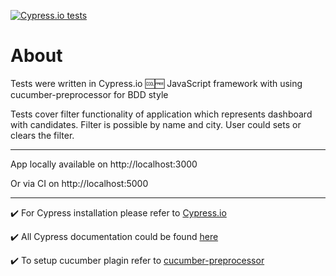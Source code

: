 [![Cypress.io tests](https://img.shields.io/badge/cypress.io-tests-green.svg?style=flat-square)](https://cypress.io)

# About
Tests were written in Cypress.io :cool::free: JavaScript framework with using cucumber-preprocessor for BDD style

Tests cover filter functionality of application which represents dashboard with candidates. Filter is possible by name and city. User could sets or clears the filter.

-------------------------------------------------------------------------------------------------------------------------------------------

App locally available on http://localhost:3000

Or via CI on http://localhost:5000

------------------------------------------------------------------------------------------------------------------------------------------

:heavy_check_mark: For Cypress installation please refer to [Cypress.io](https://www.cypress.io/)

:heavy_check_mark: All Cypress documentation could be found [here](https://docs.cypress.io/)

:heavy_check_mark: To setup cucumber plagin refer to [cucumber-preprocessor](https://github.com/TheBrainFamily/cypress-cucumber-preprocessor)
